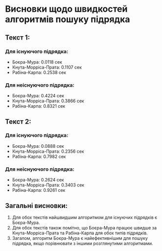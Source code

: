 # Висновки щодо швидкостей алгоритмів пошуку підрядка

## Текст 1:
### Для існуючого підрядка:
- Боєра-Мура: 0.0118 сек
- Кнута-Морріса-Прата: 0.1107 сек
- Рабіна-Карпа: 0.2538 сек

### Для неіснуючого підрядка:
- Боєра-Мура: 0.4224 сек
- Кнута-Морріса-Прата: 0.3866 сек
- Рабіна-Карпа: 0.8321 сек

## Текст 2:
### Для існуючого підрядка:
- Боєра-Мура: 0.0888 сек
- Кнута-Морріса-Прата: 0.2356 сек
- Рабіна-Карпа: 0.7982 сек

### Для неіснуючого підрядка:
- Боєра-Мура: 0.2624 сек
- Кнута-Морріса-Прата: 0.3403 сек
- Рабіна-Карпа: 0.9261 сек

## Загальні висновки:
1. Для обох текстів найшвидшим алгоритмом для існуючих підрядків є Боєра-Мура.
2. Для обох текстів також помітно, що Боєра-Мура працює швидше за Кнута-Морріса-Прата та Рабіна-Карпа для обох типів підрядків.
3. Загалом, алгоритм Боєра-Мура є найефективнішим для пошуку підрядка, якщо порівнювати з іншими розглянутими алгоритмами.
